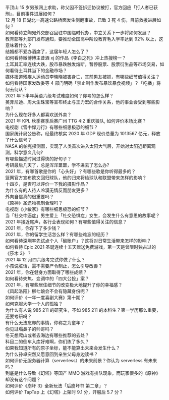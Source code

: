 平顶山 15 岁男孩网上求助，称父因不签拆迁协议被打，官方回应「打人者已获刑」，目前事件进展如何？  
12 月 18 日湖北一高速公路桥面发生侧翻事故，已致 3 死 4 伤，目前救援进展如何？  
如何看待立陶宛外交部召回驻中国临时代办，中立关系下一步将如何发展？  
教育部等九部门发布通知，要推动全国高中阶段教育毛入学率达到 92% 以上，这意味着什么？  
结婚都不爱办酒席了，这届年轻人怎么了？  
如何看待微博博主昔酒 xj 的作品《李白之死》冲上热搜榜一？  
土耳其汇率连续大跌，股市暴跌触发熔断，暂停股票、股票衍生品等市场交易，如何看待土耳其当下的金融市场？  
媒体报道残疾人运动员李晓晓被害身亡，其前男友被抓，有哪些细节值得关注？  
如何看待国家发改委等 4 部门明确「禁止制作发布暴饮暴食视频」？「吃播」将何去何从？  
2021 年下半年英语六级考试难度如何？你考的怎么样？  
英菲尼迪、周大生珠宝等宣布终止与王力宏的合作关系，他的事业会受到哪些影响？  
为什么现在好多人都喜欢送外卖？  
2021 年 KPL 秋季赛季后赛广州 TTG 4:2 重庆狼队, 如何评价本场比赛？  
电视剧《雪中悍刀行》有哪些细思极恐的细节？  
国家统计局公告称，经最终核实 2020 年 GDP 现价总量为 1013567 亿元，释放了什么信号？  
NASA 的帕克探测器，实现了人类首次进入太阳大气层，开始对太阳近距离观测，科学意义几何?  
有哪些描述时间过得快的好句子？  
考研最后几天了，总是浑浑噩噩，学不进去了怎么办?  
2021 年，有哪首歌是你的「心头好」？有哪些歌是你听得最多的？  
篮网官方宣布欧文回归球队，他的归来将给球队和联盟带来怎样的影响？  
十四岁，是否可以评价一下我的摄影作品？  
为什么有的人待人冷漠无情反而朋友更多？  
外向自信真的很重要吗？  
《原神》圣遗物机制合理吗？  
电视剧《小敏家》有哪些细思极恐的细节？  
当「社交牛逼症」男生爱上「社交恐惧症」女生，会发生什么有意思的故事呢？  
2021 年接近尾声，各行业表现如何？有哪些值得关注的信息？  
2021 年，你存下了多少钱？  
2021 年，你的留学生活怎么样？有哪些难忘的经历？  
如何看待深圳率先试点个人「碳账户」？这将对日常生活带来怎样的影响？  
如何看待 Epic 2021 圣诞连续十五天赠送免费游戏，第一天是曾限时独占过的《莎木 3》？  
2021 年 12 月四六级考完试你做了什么？  
小孩说脏话，需不需要严令制止，怎么引导改善？  
2021 年，你在健身方面取得了哪些成绩？  
如何看待失焦、变调中的「四大公投」案？  
2021 年，有哪些居住细节的改变极大地提升了你的幸福感？  
《风起洛阳》柳七娘会不会有隐藏身份呢？  
如何评价《一年一度喜剧大赛》第十期？  
如何克服大学一个人的孤独？  
为什么有人说 985 211 的研究生，不如 985 211 的本科生？第一学历那么重要，还要考研吗？  
有什么无法忘却的事情，你称之为童年？  
你见过塌鼻子的帅哥吗？  
冬天想爬山或者去海边有哪些推荐的去处？  
科目二的倒车入库好难啊，你们练了多久？  
如果我知道所有的原子坐标，能不能算出未来会发生什么？  
为什么孙卓突然又愿意回到亲生父母身边读书？  
如何评价无服务器计算（serverless）的未来前景？你认为 serverless 有未来吗？  
到底是什么导致《幻塔》等国产 MMO 游戏有排队现象，而玩家很多的《原神》却没有这个问题？  
如何评价《崩坏 3》全新玩法「后崩坏书 第二章」？  
如何评价 TapTap 上《幻塔》上架时 9.1 分，开服后 5.7 分？  
